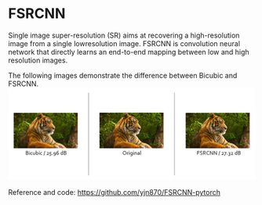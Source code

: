 # FSRCNN

Single image super-resolution (SR) aims at recovering a high-resolution image from a single lowresolution image. FSRCNN is convolution neural network that directly learns an end-to-end mapping between low and high resolution images.

The following images demonstrate the difference between Bicubic and FSRCNN.
![image](https://github.com/Kai-how/FSRCNN/blob/main/image/tiger.PNG)


Reference and code: https://github.com/yjn870/FSRCNN-pytorch
